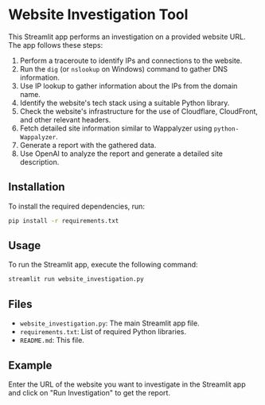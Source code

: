 # Website Investigation Tool

This Streamlit app performs an investigation on a provided website URL. The app follows these steps:

1. Perform a traceroute to identify IPs and connections to the website.
2. Run the `dig` (or `nslookup` on Windows) command to gather DNS information.
3. Use IP lookup to gather information about the IPs from the domain name.
4. Identify the website's tech stack using a suitable Python library.
5. Check the website's infrastructure for the use of Cloudflare, CloudFront, and other relevant headers.
6. Fetch detailed site information similar to Wappalyzer using `python-Wappalyzer`.
7. Generate a report with the gathered data.
8. Use OpenAI to analyze the report and generate a detailed site description.

## Installation

To install the required dependencies, run:

```sh
pip install -r requirements.txt
```

## Usage

To run the Streamlit app, execute the following command:

```sh
streamlit run website_investigation.py
```

## Files

- `website_investigation.py`: The main Streamlit app file.
- `requirements.txt`: List of required Python libraries.
- `README.md`: This file.

## Example

Enter the URL of the website you want to investigate in the Streamlit app and click on "Run Investigation" to get the report.
